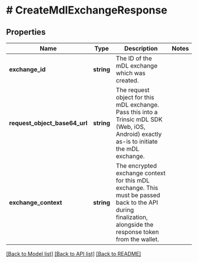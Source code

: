 # # CreateMdlExchangeResponse

## Properties

Name | Type | Description | Notes
------------ | ------------- | ------------- | -------------
**exchange_id** | **string** | The ID of the mDL exchange which was created. |
**request_object_base64_url** | **string** | The request object for this mDL exchange.              Pass this into a Trinsic mDL SDK (Web, iOS, Android) exactly as-is to initiate the mDL exchange. |
**exchange_context** | **string** | The encrypted exchange context for this mDL exchange.              This must be passed back to the API during finalization, alongside the response token from the wallet. |

[[Back to Model list]](../../README.md#models) [[Back to API list]](../../README.md#endpoints) [[Back to README]](../../README.md)
